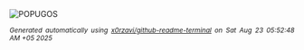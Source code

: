 <div align="justify">
<picture>
    <source media="(prefers-color-scheme: dark)" srcset="https://i.ibb.co/rRxgctdd/output-gif.gif">
    <source media="(prefers-color-scheme: light)" srcset="https://i.ibb.co/rRxgctdd/output-gif.gif">
    <img alt="POPUGOS" src="https://i.ibb.co/rRxgctdd/output-gif.gif">
</picture>

<sub><i>Generated automatically using [x0rzavi/github-readme-terminal](https://github.com/x0rzavi/github-readme-terminal) on Sat Aug 23 05:52:48 AM +05 2025</i></sub>
</div>